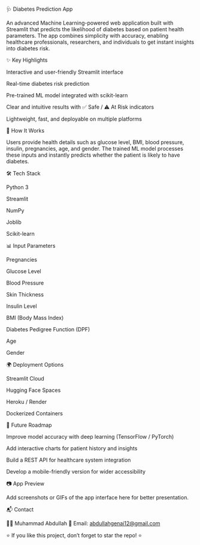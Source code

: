 🩺 Diabetes Prediction App

An advanced Machine Learning-powered web application built with Streamlit that predicts the likelihood of diabetes based on patient health parameters.
The app combines simplicity with accuracy, enabling healthcare professionals, researchers, and individuals to get instant insights into diabetes risk.

✨ Key Highlights

Interactive and user-friendly Streamlit interface

Real-time diabetes risk prediction

Pre-trained ML model integrated with scikit-learn

Clear and intuitive results with ✅ Safe / ⚠️ At Risk indicators

Lightweight, fast, and deployable on multiple platforms

🧠 How It Works

Users provide health details such as glucose level, BMI, blood pressure, insulin, pregnancies, age, and gender.
The trained ML model processes these inputs and instantly predicts whether the patient is likely to have diabetes.

🛠 Tech Stack

Python 3

Streamlit

NumPy

Joblib

Scikit-learn

📊 Input Parameters

Pregnancies

Glucose Level

Blood Pressure

Skin Thickness

Insulin Level

BMI (Body Mass Index)

Diabetes Pedigree Function (DPF)

Age

Gender

🌍 Deployment Options

Streamlit Cloud

Hugging Face Spaces

Heroku / Render

Dockerized Containers

🔮 Future Roadmap

Improve model accuracy with deep learning (TensorFlow / PyTorch)

Add interactive charts for patient history and insights

Build a REST API for healthcare system integration

Develop a mobile-friendly version for wider accessibility

📷 App Preview

Add screenshots or GIFs of the app interface here for better presentation.

📬 Contact

👨‍💻 Muhammad Abdullah
📧 Email: abdullahgenai12@gmail.com

⭐ If you like this project, don’t forget to star the repo! ⭐
